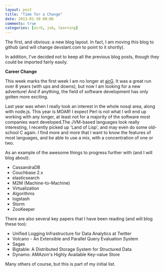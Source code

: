 ```yaml
---
layout: post
title: "Time for a Change"
date: 2013-01-30 00:06
comments: true
categories: [airG, job, learning]
---
```

<p>
	The first, and obvious: a new blog layout. In fact, I am moving this blog to github (and will change devslant.com to point to it shortly).
</p>

<p>
	In addition, I've decided not to keep all the previous blog posts, though they could be imported fairly easily.
</p>

<p><strong>
	Career Change
</p></strong>

<p>
	This week marks the first week I am no longer at <a href="http://corp.airg.com">airG</a>. It was a great run over 8 years (with ups and downs), but now I am looking for a new adventure! And if anything, the field of software development has only gotten more exciting.
</p>

<p>
	Last year was when I really took an interest in the whole nosql area, along with node.js. This year is MOAR! I expect Perl is not what I will end up working with any longer, at least not for a majority of the software most companies want developed.The JVM-based languages look really interesting, I recently picked up 'Land of Lisp', and may even do some old-school C again. I find more and more that I want to know the features of most languages, and be able to use a mix, with a concentration of one or two.
</p>

<p>
	As an example of the awesome things to progress further with (and I will blog about):
</p>

<ul>
	<li>CassandraDB</li>
	<li>Couchbase 2.x</li>
	<li>elasticsearch</li>
	<li>M2M (Machine-to-Machine)</li>
	<li>Virtualization</li>
	<li>Algorithms</li>
	<li>logstash</li>
	<li>Storm</li>
	<li>ZooKeeper</li>
</ul>

<p>
	There are also several key papers that I have been reading (and will blog these too):
</p>

<ul>
	<li>Unified Logging Infrastructure for Data Analytics at Twitter</li>
	<li>Volcano - An Extensible and Parallel Query Evaluation System</li>
	<li>Sagas</li>
	<li>Bigtable: A Distributed Storage System for Structured Data</li>
	<li>Dynamo: AMAzon's Highly Available Key-value Store</li>
</ul>

<p>
	Many others of course, but this is part of my initial list.
</p>